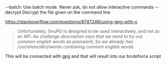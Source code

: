 
--batch: Use batch mode. Never ask, do not allow interactive commands
--decrypt Decrypt the file given on the command line 

https://stackoverflow.com/questions/8747248/using-gpg-with-c
> Unfortunately, GnuPG is designed to be used interactively, and not as an API.
*As challenge description says that we need to try out common english words as password, So we already has
/usr/share/dict/words containing common english words*

This will be connected with gpg and that will result into our bruteforce script 
